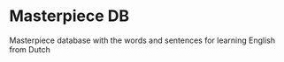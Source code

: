 # Masterpiece DB

Masterpiece database with the words and sentences for learning English from Dutch
